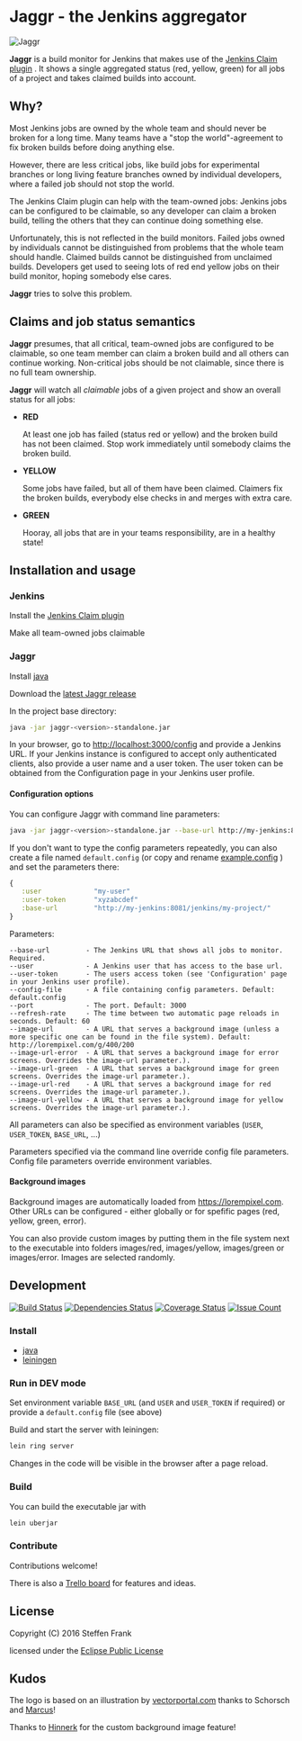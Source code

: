 # Jaggr - the Jenkins aggregator

![Jaggr](resources/public/img/jaggr-logo-and-text.png?raw=true)

**Jaggr** is a build monitor for Jenkins that makes use of the
[Jenkins Claim plugin](https://wiki.jenkins-ci.org/display/JENKINS/Claim+plugin)
. It shows a single aggregated status (red, yellow, green) for all jobs of a
project and takes claimed builds into account.

## Why?

Most Jenkins jobs are owned by the whole team and should never be broken for a
long time. Many teams have a "stop the world"-agreement to fix broken builds
before doing anything else.

However, there are less critical jobs, like build jobs for experimental branches
or long living feature branches owned by individual developers, where a failed
job should not stop the world.

The Jenkins Claim plugin can help with the team-owned jobs: Jenkins jobs can be
configured to be claimable, so any developer can claim a broken build, telling
the others that they can continue doing something else.

Unfortunately, this is not reflected in the build monitors. Failed jobs owned by
individuals cannot be distinguished from problems that the whole team should
handle. Claimed builds cannot be distinguished from unclaimed builds. Developers
get used to seeing lots of red end yellow jobs on their build monitor, hoping
somebody else cares.

**Jaggr** tries to solve this problem.

## Claims and job status semantics

**Jaggr** presumes, that all critical, team-owned jobs are configured to be
claimable, so one team member can claim a broken build and all others can
continue working. Non-critical jobs should be not claimable, since there is no
full team ownership.

**Jaggr** will watch all _claimable_ jobs of a given project and show an overall
status for all jobs:

* **RED**

    At least one job has failed (status red or yellow) and the broken build has
    not been claimed. Stop work immediately until somebody claims the broken
    build.

* **YELLOW**

    Some jobs have failed, but all of them have been claimed. Claimers fix the
    broken builds, everybody else checks in and merges with extra care.

* **GREEN**

    Hooray, all jobs that are in your teams responsibility, are in a healthy
    state!

## Installation and usage

### Jenkins

Install the [Jenkins Claim plugin](https://wiki.jenkins-ci.org/display/JENKINS/Claim+plugin)

Make all team-owned jobs claimable

### Jaggr

Install [java](http://www.oracle.com/technetwork/java/javase/downloads/jdk8-downloads-2133151.html)

Download the [latest Jaggr release](https://github.com/puffedo/jaggr/releases)

In the project base directory:

```sh
java -jar jaggr-<version>-standalone.jar
```

In your browser, go to <http://localhost:3000/config> and provide a Jenkins URL.
If your Jenkins instance is configured to accept only authenticated clients,
also provide a user name and a user token. The user token can be obtained
from the Configuration page in your Jenkins user profile.

#### Configuration options

You can configure Jaggr with command line parameters:

```sh
java -jar jaggr-<version>-standalone.jar --base-url http://my-jenkins:8081/jenkins/my-project/ -- user jenkins-user --user-token ABDCE12345
```

If you don't want to type the config parameters repeatedly, you can also create a
file named `default.config` (or copy and rename
[example.config](https://github.com/puffedo/jaggr/blob/master/example.config) )
and set the parameters there:

```clojure
{
   :user             "my-user"
   :user-token       "xyzabcdef"
   :base-url         "http://my-jenkins:8081/jenkins/my-project/"
}
```

Parameters:

```
--base-url         - The Jenkins URL that shows all jobs to monitor. Required.
--user             - A Jenkins user that has access to the base url.
--user-token       - The users access token (see 'Configuration' page in your Jenkins user profile).
--config-file      - A file containing config parameters. Default: default.config
--port             - The port. Default: 3000
--refresh-rate     - The time between two automatic page reloads in seconds. Default: 60
--image-url        - A URL that serves a background image (unless a more specific one can be found in the file system). Default: http://lorempixel.com/g/400/200
--image-url-error  - A URL that serves a background image for error screens. Overrides the image-url parameter.).
--image-url-green  - A URL that serves a background image for green screens. Overrides the image-url parameter.).
--image-url-red    - A URL that serves a background image for red screens. Overrides the image-url parameter.).
--image-url-yellow - A URL that serves a background image for yellow screens. Overrides the image-url parameter.).
```

All parameters can also be specified as environment variables (`USER`,
`USER_TOKEN`, `BASE_URL`, ...)

Parameters specified via the command line override config file parameters.
Config file parameters override environment variables.

#### Background images

Background images are automatically loaded from <https://lorempixel.com>. Other URLs can
be configured - either globally or for spefific pages (red, yellow, green, error).

You can also provide custom images by putting them in the file system next to the
executable into folders images/red, images/yellow, images/green or images/error.
Images are selected randomly.

## Development

[![Build Status](https://travis-ci.org/puffedo/jaggr.svg?branch=master)](https://travis-ci.org/puffedo/jaggr)
[![Dependencies Status](https://jarkeeper.com/puffedo/jaggr/status.svg)](https://jarkeeper.com/puffedo/jaggr)
[![Coverage Status](https://coveralls.io/repos/github/puffedo/jaggr/badge.svg?branch=master)](https://coveralls.io/github/puffedo/jaggr?branch=master)
[![Issue Count](https://codeclimate.com/github/puffedo/jaggr/badges/issue_count.svg)](https://codeclimate.com/github/puffedo/jaggr)

### Install

* [java](http://www.oracle.com/technetwork/java/javase/downloads/jdk8-downloads-2133151.html)
* [leiningen](http://leiningen.org/#install)

### Run in DEV mode

Set environment variable `BASE_URL` (and `USER` and `USER_TOKEN` if required)
or provide a `default.config` file (see above)

Build and start the server with leiningen:

```sh
lein ring server
```

Changes in the code will be visible in the browser after a page reload.

### Build

You can build the executable jar with

```sh
lein uberjar
```

### Contribute

Contributions welcome!

There is also a [Trello board](https://trello.com/b/uzKqvnY8/Jaggr) for features
and ideas.

## License

Copyright (C) 2016 Steffen Frank

licensed under the
[Eclipse Public License](http://www.eclipse.org/legal/epl-v10.html)

## Kudos

The logo is based on an illustration by
[vectorportal.com](http://www.vectorportal.com/subcategory/167/MICK-JAGGER-VECTOR-ILLUSTRATION.eps/ifile/10647/detailtest.asp)
thanks to Schorsch and [Marcus](https://github.com/molk)!

Thanks to [Hinnerk](https://github.com/hinnerkoetting) for the custom background
image feature!
